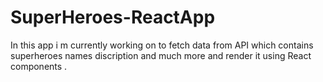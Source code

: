 # SuperHeroes-ReactApp
In this app i m currently working on to fetch data from API which contains superheroes names discription and much more and render it using React components .
